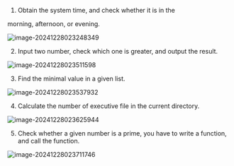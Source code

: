 1. Obtain the system time, and check whether it is in the

  morning, afternoon, or evening.

![image-20241228023248349](images/image-20241228023248349.png)

2. Input two number, check which one is greater, and
output the result.

![image-20241228023511598](images/image-20241228023511598.png)

3. Find the minimal value in a given list.

![image-20241228023537932](images/image-20241228023537932.png)

4. Calculate the number of executive file in the current
directory.

![image-20241228023625944](images/image-20241228023625944.png)

5. Check whether a given number is a prime, you have to
write a function, and call the function.

![image-20241228023711746](images/image-20241228023711746.png)